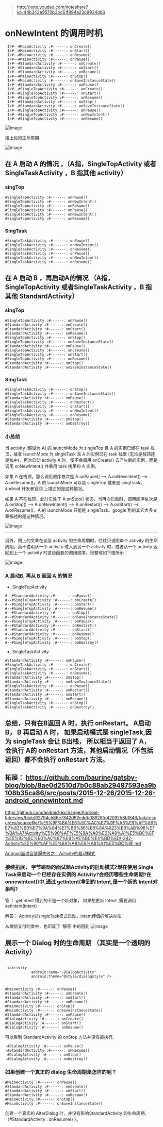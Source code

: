 

>  http://note.youdao.com/noteshare?id=44b342e9570b3bc61f894a23d9934db6

# onNewIntent 的调用时机


```
 I/#--#MainActivity :#------: onCreate()
 I/#--#MainActivity :#------: onStart()
 I/#--#MainActivity :#------: onResume()
 I/#--#MainActivity :#------: onPause()
 I/#--#StandardActivity :#------: onCreate()
 I/#--#StandardActivity :#------: onStart()
 I/#--#StandardActivity :#------: onResume()
 I/#--#MainActivity :#------: onStop()
 I/#--#MainActivity :#------: onSaveInstanceState()
 I/#--#StandardActivity :#------: onPause()
 I/#--#SingleTopActivity :#------: onCreate()
 I/#--#SingleTopActivity :#------: onStart()
 I/#--#SingleTopActivity :#------: onResume()
 I/#--#StandardActivity :#------: onStop()
 I/#--#StandardActivity :#------: onSaveInstanceState()
 I/#--#SingleTopActivity :#------: onPause()
 I/#--#SingleTopActivity :#------: onNewIntent()
 I/#--#SingleTopActivity :#------: onResume()
```

![image](http://note.youdao.com/yws/res/25607/D931CCE1A68444329951C6A1D31D6DF5)

接上段的生命周期

![image](http://note.youdao.com/yws/res/25610/2847EF8D8FD143E79B98DCC9F353A708)



## 在 A 启动 A 的情况 ，（A指，SingleTopActivity 或者SingleTaskActivity ，B 指其他 activity）
### singTop 

```
#SingleTopActivity :#------: onPause()
#SingleTopActivity :#------: onNewIntent()
#SingleTopActivity :#------: onResume()
#SingleTopActivity :#------: onPause()
#SingleTopActivity :#------: onNewIntent()
#SingleTopActivity :#------: onResume()
```



### SingTask

```
#SingleTaskActivity :#------: onPause()
#SingleTaskActivity :#------: onNewIntent()
#SingleTaskActivity :#------: onResume()
#SingleTaskActivity :#------: onPause()
#SingleTaskActivity :#------: onNewIntent()
#SingleTaskActivity :#------: onResume()
```



## 在 A 启动 B ，再启动A的情况 （A指，SingleTopActivity 或者SingleTaskActivity ，B 指其他 StandardActivity）

### singTop 

```
#SingleTopActivity :#------: onPause()
#StandardActivity :#------: onCreate()
#StandardActivity :#------: onStart()
#StandardActivity :#------: onResume()
#SingleTopActivity :#------: onStop()
#SingleTopActivity :#------: onSaveInstanceState()
#StandardActivity :#------: onPause()
#SingleTopActivity :#------: onCreate()
#SingleTopActivity :#------: onStart()
#SingleTopActivity :#------: onResume()
#StandardActivity :#------: onStop()
#StandardActivity :#------: onSaveInstanceState()
```

### SingTask
```
#SingleTaskActivity :#------: onStop()
#SingleTaskActivity :#------: onSaveInstanceState()
#StandardActivity :#------: onPause()
#SingleTaskActivity :#------: onRestart()
#SingleTaskActivity :#------: onStart()
#SingleTaskActivity :#------: onNewIntent()
#SingleTaskActivity :#------: onResume()
#StandardActivity :#------: onStop()
#StandardActivity :#------: onDestroy()
```

### 小总结 


当 activity (假设为 A) 的 launchMode 为 singleTop 且 A 的实例已经在 task 栈顶，或者 launchMode 为 singleTask 且 A 的实例已在 task 栈里 (无论是栈顶还是栈中)，再次启动 activity A 时，便不会调用 onCreate() 去产生新的实例，而是调用 onNewIntent() 并重用 task 栈里的 A 实例。


如果 A 在栈顶，那么调用顺序依次是 A.onPause() --> A.onNewIntent() --> A.onResume()。A 的 launchMode 可以是 singleTop 或者是 singlTask。android 开发者官网 上描述的是这种情况。

如果 A 不在栈顶，此时它处于 A.onStop() 状态，当再次启动时，调用顺序依次是 A.onStop() --> A.onNewIntent() --> A.onRestart() --> A.onStart() --> A.onResume()。A 的 launchMode 只能是 singleTask。google 到的其它大多文章描述的是这种情况。

![image](http://note.youdao.com/yws/res/25647/88FBB3C4EC7D4943901CE862AF94AC1C)





___
另外，网上的文章在谈及 activity 的生命周期时，往往只说明单个 activity 的生命周期，而不说明从一个 activity 进入到另一个 activity 时，或者从一个 activity 返回到上一个 activity 时这些函数的调用顺序。现整理如下图所示：


![image](http://note.youdao.com/yws/res/25654/3BD0079DC06D485087229536FDE9959C)



###  A 启动B,  再从 B 返回 A 的情况


* SingleTopActivity
```
#--#StandardActivity :#------: onPause()
#--#SingleTopActivity :#------: onCreate()
#--#SingleTopActivity :#------: onStart()
#--#SingleTopActivity :#------: onResume()
#--#StandardActivity :#------: onStop()
#--#StandardActivity :#------: onSaveInstanceState()
#--#SingleTopActivity :#------: onPause()
#--#StandardActivity :#------: onRestart()
#--#StandardActivity :#------: onStart()
#--#StandardActivity :#------: onResume()
#--#SingleTopActivity :#------: onStop()
#--#SingleTopActivity :#------: onDestroy()
```



* SingleTaskActivity
```
#StandardActivity :#------: onPause()
#SingleTaskActivity :#------: onCreate()
#SingleTaskActivity :#------: onStart()
#SingleTaskActivity :#------: onResume()
#StandardActivity :#------: onStop()
#StandardActivity :#------: onSaveInstanceState()
#SingleTaskActivity :#------: onPause()
#StandardActivity :#------: onRestart()
#StandardActivity :#------: onStart()
#StandardActivity :#------: onResume()
#SingleTaskActivity :#------: onStop()
#SingleTaskActivity :#------: onDestroy()
```


## 总结，只有在B返回 A 时，执行 onRestart。 A启动 B， B 再启动 A 时， 如果启动模式是 singleTask,因为 singleTask 会让 B出栈， 所以相当于返回了 A，  会执行 A的 onRestart 方法，其他启动情况（不包括返回）都不会执行 onRestart 方法。


## 拓展：  https://github.com/baurine/gatsby-blog/blob/8ae0d2510d7b0c88ab29497593ea9b108b35ca86/src/posts/2015-12-26/2015-12-26-android_onnewintent.md


https://github.com/android-exchange/Android-Interview/blob/92794c586e7842d92eddb08928fd4209258b1846/bak/resources/sourcefile/%E5%9F%BA%E6%9C%AC%E7%9F%A5%E8%AF%86%E7%82%B9%E7%9A%84%E7%BB%86%E8%8A%823%E9%AB%98%E7%BA%A7/Activity%E5%90%AF%E5%8A%A8%E6%A8%A1%E5%BC%8F%E5%92%8C%E6%A0%87%E8%AE%B0%E4%BD%8D/-242-Activity%E5%90%AF%E5%8A%A8%E6%A8%A1%E5%BC%8F.md


[Android面试官装逼失败之：Activity的启动模式](https://juejin.im/post/59b0f25551882538cb1ecae1)




###  接续拓展，  字节跳动的面试题Activity的启动模式?现在使用 Single Task来启动一个已经存在实例的 Activity?会经历哪些生命周期?在 onnewlntent()中,通过 getlntent(拿到的 Intent,是一个新的 Intent对象吗?

答 ：  getIntent 得到的不是一个新对象， 如果想更新 Intent ,需要调用 setIntent(intent)




解答： [Activity以singleTask模式启动，intent传值的解决办法](https://blog.csdn.net/harryweasley/article/details/46557827)


从微信支付的类中，也印证了 '解答'中的回到
![image](http://note.youdao.com/yws/res/25687/2ACD641491B04D6E8CBAB44C60A93181)


##  展示一个 Dialog 时的生命周期 （其实是一个透明的 Activity）



```

 <activity
            android:name=".DialogActivity"
            android:theme="@style/dialogstyle" />


```

```
#MainActivity :#------: onPause()
#StandardActivity :#------: onCreate()
#StandardActivity :#------: onStart()
#StandardActivity :#------: onResume()
#MainActivity :#------: onStop()
#MainActivity :#------: onSaveInstanceState()
#StandardActivity :#------: onPause()
#DialogActivity :#------: onCreate()
#DialogActivity :#------: onStart()
#DialogActivity :#------: onResume()
```
可以看到 StandardActivity  的 onStop 方法并没有被执行。


```
-#DialogActivity :#------: onPause()
-#StandardActivity :#------: onResume()
-#DialogActivity :#------: onStop()
-#DialogActivity :#------: onDestroy()
```

###  如果创建一个真正的 dialog 生命周期是怎样的呢？

```
#MainActivity :#------: onPause()
#StandardActivity :#------: onCreate()
#StandardActivity :#------: onStart()
#StandardActivity :#------: onResume()
#MainActivity :#------: onStop()
#MainActivity :#------: onSaveInstanceState()
```
创建一个真实的 AlterDialog 时，并没有影响StandardActivity 的生命周期，（#StandardActivity : onResume() ）。









